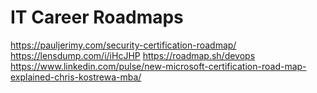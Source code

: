 # IT Career Roadmaps

https://pauljerimy.com/security-certification-roadmap/
https://lensdump.com/i/iHcJHP
https://roadmap.sh/devops
https://www.linkedin.com/pulse/new-microsoft-certification-road-map-explained-chris-kostrewa-mba/
